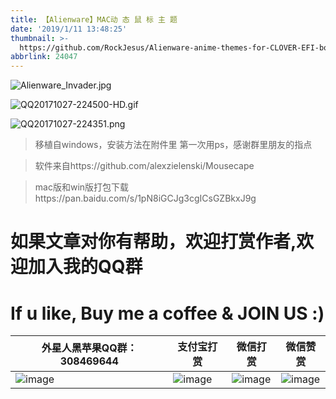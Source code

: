 ```yaml
---
title: 【Alienware】MAC动 态 鼠 标 主 题
date: '2019/1/11 13:48:25'
thumbnail: >-
  https://github.com/RockJesus/Alienware-anime-themes-for-CLOVER-EFI-bootloader/blob/master/screenshots/alienwareb2.gif?raw=true
abbrlink: 24047
---
```


![Alienware_Invader.jpg](http://upload-images.jianshu.io/upload_images/15836855-24477197bd185a36.jpg?imageMogr2/auto-orient/strip%7CimageView2/2/w/1240 "Alienware_Invader.jpg")



![QQ20171027-224500-HD.gif](http://upload-images.jianshu.io/upload_images/15836855-29042f74a0d1cd29.gif?imageMogr2/auto-orient/strip "QQ20171027-224500-HD.gif")

![QQ20171027-224351.png](http://upload-images.jianshu.io/upload_images/15836855-7db11a3e388e718a.png?imageMogr2/auto-orient/strip%7CimageView2/2/w/1240 "QQ20171027-224351.png")



>移植自windows，安装方法在附件里
第一次用ps，感谢群里朋友的指点

> 软件来自https://github.com/alexzielenski/Mousecape

>mac版和win版打包下载https://pan.baidu.com/s/1pN8iGCJg3cgICsGZBkxJ9g

# 如果文章对你有帮助，欢迎打赏作者,欢迎加入我的QQ群 
# If u like, Buy me a coffee & JOIN US :)
| 外星人黑苹果QQ群：308469644                                                                                                                                                              | 支付宝打赏                                                                                                                                                              | 微信打赏                                                                                                                                                              |  微信赞赏                                                                                                                                                              | 
| ----------------------------------------------------------   | ----------------------------------------------------------   | ----------------------------------------------------------   |  ----------------------------------------------------------   | 
| ![image](https://github.com/RockJesus/Alienware-17-R4-Dual-GPU-MacOS-Mojave-10.14-Hackintosh/blob/master/qq.png?raw=true) | ![image](https://github.com/RockJesus/Alienware-17-R4-I7-7700HQ-MacOS-High-Sierra/blob/master/zfb.jpeg) | ![image](https://github.com/RockJesus/Alienware-17-R4-I7-7700HQ-MacOS-High-Sierra/blob/master/wx.jpeg) | ![image](https://github.com/RockJesus/Alienware-17-R4-Dual-GPU-MacOS-10.15-14-13-Hackintosh/blob/master/zsm.png?raw=true) |

